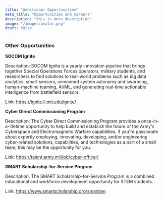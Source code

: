 ```yaml
---
title: "Additional Opportunities"
meta_title: "Opportunities and Careers"
description: "this is meta description"
image: "/images/avatar.png"
draft: false
---
```


### Other Opportunities

**SOCOM Ignite**

Description: SOCOM Ignite is a yearly innovation pipeline that brings together Special Operations Forces operators, military students, and researchers to find solutions to real-world problems such as big data analytics, smart sensors,  unmanned system autonomy and swarming, human-machine teaming, AI/ML, and generating real-time actionable intelligence from battlefield sensors.

Link: https://ignite.ll.mit.edu/ignite/

**Cyber Direct Commissioning Program**

Description: The Cyber Direct Commissioning Program provides a once-in-a-lifetime opportunity to help build and establish the future of the Army's Cyberspace and Electromagnetic Warfare capabilities. If you're passionate about expertly employing, innovating, developing, and/or engineering cyber-related solutions, capabilities, and technologies as a part of a small team, this may be the opportunity for you.

Link: https://talent.army.mil/job/cyber-officer/


**SMART Scholarship-for-Service Program**

Description: The SMART Scholarship-for-Service Program is a combined educational and workforce development opportunity for STEM students.

Link: https://www.smartscholarship.org/smart/en
